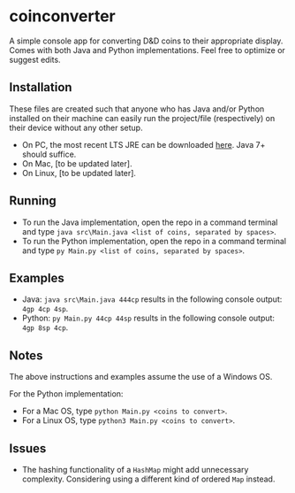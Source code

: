 # coinconverter
A simple console app for converting D&amp;D coins to their appropriate display. Comes with both Java and Python implementations. Feel free to optimize or suggest edits.

## Installation
These files are created such that anyone who has Java and/or Python installed on their machine can easily run the project/file (respectively) on their device without any other setup.

- On PC, the most recent LTS JRE can be downloaded [here](https://www.java.com/en/download/). Java 7+ should suffice.
- On Mac, [to be updated later].
- On Linux, [to be updated later].

## Running
- To run the Java implementation, open the repo in a command terminal and type `java src\Main.java <list of coins, separated by spaces>`.
- To run the Python implementation, open the repo in a command terminal and type `py Main.py <list of coins, separated by spaces>`.

## Examples
- Java: `java src\Main.java 444cp` results in the following console output: `4gp 4cp 4sp`.
- Python: `py Main.py 44cp 44sp` results in the following console output: `4gp 8sp 4cp`.

## Notes
The above instructions and examples assume the use of a Windows OS.

For the Python implementation:
- For a Mac OS, type `python Main.py <coins to convert>`.
- For a Linux OS, type `python3 Main.py <coins to convert>`.

## Issues
- The hashing functionality of a `HashMap` might add unnecessary complexity. Considering using a different kind of ordered `Map` instead.
